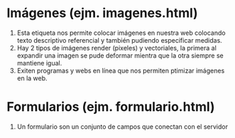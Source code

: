 # Imágenes  (ejm. imagenes.html)

1. Esta etiqueta nos permite colocar imágenes en nuestra web colocando texto descriptivo referencial y también pudiendo especificar medidas.
2. Hay 2 tipos de imágenes render (pixeles) y vectoriales, la primera al expandir una imagen se pude deformar mientra que la otra siempre se mantiene igual.
3. Exiten programas y webs en línea que nos permiten ptimizar imágenes en la web.

# Formularios (ejm. formulario.html)

1. Un formulario son un conjunto de campos que conectan con el servidor
